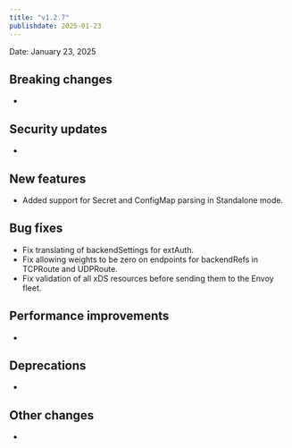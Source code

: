 ```yaml
---
title: "v1.2.7"
publishdate: 2025-01-23
---
```


Date: January 23, 2025

## Breaking changes
- 

## Security updates
- 

## New features
- Added support for Secret and ConfigMap parsing in Standalone mode.

## Bug fixes
- Fix translating of backendSettings for extAuth.
- Fix allowing weights to be zero on endpoints for backendRefs in TCPRoute and UDPRoute.
- Fix validation of all xDS resources before sending them to the Envoy fleet.

## Performance improvements
- 

## Deprecations
- 

## Other changes
- 

